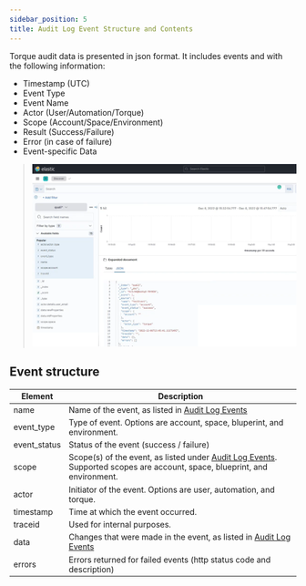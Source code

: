 ```yaml
---
sidebar_position: 5
title: Audit Log Event Structure and Contents
---
```


Torque audit data is presented in json format. It includes events and with the following information:
  * Timestamp (UTC)
  * Event Type
  * Event Name
  * Actor (User/Automation/Torque)
  * Scope (Account/Space/Environment)
  * Result (Success/Failure)
  * Error (in case of failure)
  * Event-specific Data

> ![Locale Dropdown](/img/audit-log-json.png)




## Event structure

|Element                                |Description                             |
|------------------------|----------------------------------------------------|
|name|Name of the event, as listed in [Audit Log Events](/admin-guide/governance/audit-log/events)|
|event_type|Type of event. Options are account, space, bluperint, and environment.|
|event_status|Status of the event (success / failure)|
|scope|Scope(s) of the event, as listed under [Audit Log Events](/admin-guide/governance/audit-log/events). Supported scopes are account, space, blueprint, and environment.|
|actor|Initiator of the event. Options are user, automation, and torque.|
|timestamp|Time at which the event occurred.|
|traceid|Used for internal purposes.|
|data|Changes that were made in the event, as listed in [Audit Log Events](/admin-guide/governance/audit-log/events)|.
|errors|Errors returned for failed events (http status code and description)|
